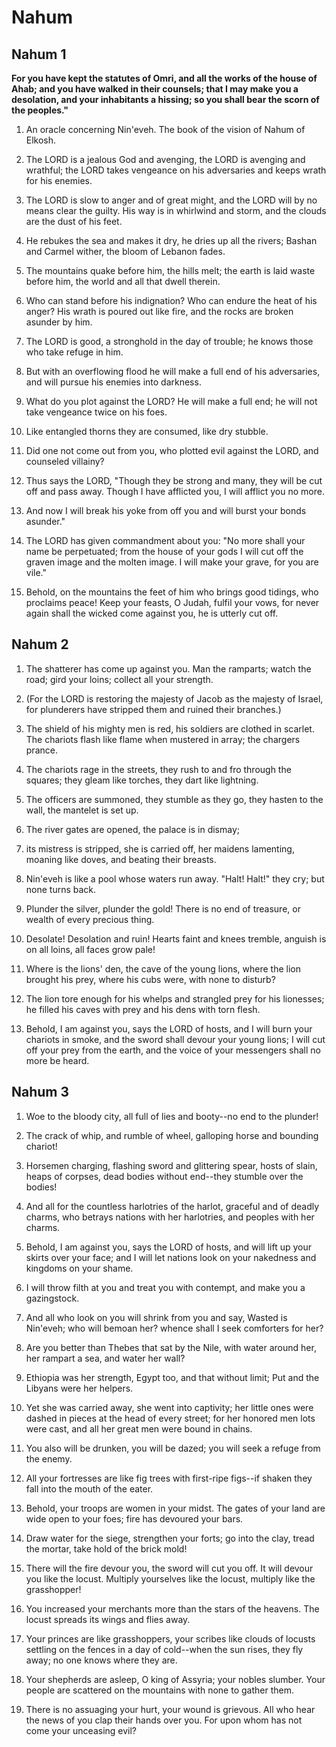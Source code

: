# Nahum

## Nahum 1

__For you have kept the statutes of Omri, and all the works of the house of Ahab; and you have walked in their counsels; that I may make you a desolation, and your inhabitants a hissing; so you shall bear the scorn of the peoples."__

1. An oracle concerning Nin'eveh. The book of the vision of Nahum of Elkosh.

2. The LORD is a jealous God and avenging, the LORD is avenging and wrathful; the LORD takes vengeance on his adversaries and keeps wrath for his enemies.

3. The LORD is slow to anger and of great might, and the LORD will by no means clear the guilty.  His way is in whirlwind and storm, and the clouds are the dust of his feet.

4. He rebukes the sea and makes it dry, he dries up all the rivers; Bashan and Carmel wither, the bloom of Lebanon fades.

5. The mountains quake before him, the hills melt; the earth is laid waste before him, the world and all that dwell therein.

6. Who can stand before his indignation? Who can endure the heat of his anger? His wrath is poured out like fire, and the rocks are broken asunder by him.

7. The LORD is good, a stronghold in the day of trouble; he knows those who take refuge in him.

8. But with an overflowing flood he will make a full end of his adversaries, and will pursue his enemies into darkness.

9. What do you plot against the LORD? He will make a full end; he will not take vengeance twice on his foes.

10. Like entangled thorns they are consumed, like dry stubble.

11. Did one not come out from you, who plotted evil against the LORD, and counseled villainy?

12. Thus says the LORD, "Though they be strong and many, they will be cut off and pass away. Though I have afflicted you, I will afflict you no more.

13. And now I will break his yoke from off you and will burst your bonds asunder."

14. The LORD has given commandment about you: "No more shall your name be perpetuated; from the house of your gods I will cut off the graven image and the molten image. I will make your grave, for you are vile."

15. Behold, on the mountains the feet of him who brings good tidings, who proclaims peace! Keep your feasts, O Judah, fulfil your vows, for never again shall the wicked come against you, he is utterly cut off.

## Nahum 2

1. The shatterer has come up against you. Man the ramparts; watch the road; gird your loins; collect all your strength.

2. (For the LORD is restoring the majesty of Jacob as the majesty of Israel, for plunderers have stripped them and ruined their branches.)

3. The shield of his mighty men is red, his soldiers are clothed in scarlet. The chariots flash like flame when mustered in array; the chargers prance.

4. The chariots rage in the streets, they rush to and fro through the squares; they gleam like torches, they dart like lightning.

5. The officers are summoned, they stumble as they go, they hasten to the wall, the mantelet is set up.

6. The river gates are opened, the palace is in dismay;

7. its mistress is stripped, she is carried off, her maidens lamenting, moaning like doves, and beating their breasts.

8. Nin'eveh is like a pool whose waters run away. "Halt! Halt!" they cry; but none turns back.

9. Plunder the silver, plunder the gold! There is no end of treasure, or wealth of every precious thing.

10. Desolate! Desolation and ruin! Hearts faint and knees tremble, anguish is on all loins, all faces grow pale!

11. Where is the lions' den, the cave of the young lions, where the lion brought his prey, where his cubs were, with none to disturb?

12. The lion tore enough for his whelps and strangled prey for his lionesses; he filled his caves with prey and his dens with torn flesh.

13. Behold, I am against you, says the LORD of hosts, and I will burn your chariots in smoke, and the sword shall devour your young lions; I will cut off your prey from the earth, and the voice of your messengers shall no more be heard.

## Nahum 3

1. Woe to the bloody city, all full of lies and booty--no end to the plunder!

2. The crack of whip, and rumble of wheel, galloping horse and bounding chariot!

3. Horsemen charging, flashing sword and glittering spear, hosts of slain, heaps of corpses, dead bodies without end--they stumble over the bodies!

4. And all for the countless harlotries of the harlot, graceful and of deadly charms, who betrays nations with her harlotries, and peoples with her charms.

5. Behold, I am against you, says the LORD of hosts, and will lift up your skirts over your face; and I will let nations look on your nakedness and kingdoms on your shame.

6. I will throw filth at you and treat you with contempt, and make you a gazingstock.

7. And all who look on you will shrink from you and say, Wasted is Nin'eveh; who will bemoan her? whence shall I seek comforters for her?

8. Are you better than Thebes that sat by the Nile, with water around her, her rampart a sea, and water her wall?

9. Ethiopia was her strength, Egypt too, and that without limit; Put and the Libyans were her helpers.

10. Yet she was carried away, she went into captivity; her little ones were dashed in pieces at the head of every street; for her honored men lots were cast, and all her great men were bound in chains.

11. You also will be drunken, you will be dazed; you will seek a refuge from the enemy.

12. All your fortresses are like fig trees with first-ripe figs--if shaken they fall into the mouth of the eater.

13. Behold, your troops are women in your midst. The gates of your land are wide open to your foes; fire has devoured your bars.

14. Draw water for the siege, strengthen your forts; go into the clay, tread the mortar, take hold of the brick mold!

15. There will the fire devour you, the sword will cut you off. It will devour you like the locust.  Multiply yourselves like the locust, multiply like the grasshopper!

16. You increased your merchants more than the stars of the heavens. The locust spreads its wings and flies away.

17. Your princes are like grasshoppers, your scribes like clouds of locusts settling on the fences in a day of cold--when the sun rises, they fly away; no one knows where they are.

18. Your shepherds are asleep, O king of Assyria; your nobles slumber. Your people are scattered on the mountains with none to gather them.

19. There is no assuaging your hurt, your wound is grievous. All who hear the news of you clap their hands over you. For upon whom has not come your unceasing evil?

